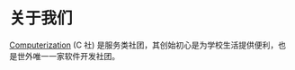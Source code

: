 # 关于我们

[Computerization](https://computerization.io/) (C 社) 是服务类社团，其创始初心是为学校生活提供便利，也是世外唯一一家软件开发社团。
